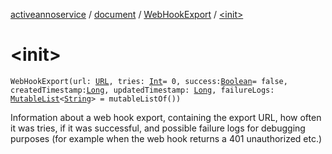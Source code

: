 [activeannoservice](../../index.md) / [document](../index.md) / [WebHookExport](index.md) / [&lt;init&gt;](./-init-.md)

# &lt;init&gt;

`WebHookExport(url: `[`URL`](https://docs.oracle.com/javase/6/docs/api/java/net/URL.html)`, tries: `[`Int`](https://kotlinlang.org/api/latest/jvm/stdlib/kotlin/-int/index.html)` = 0, success: `[`Boolean`](https://kotlinlang.org/api/latest/jvm/stdlib/kotlin/-boolean/index.html)` = false, createdTimestamp: `[`Long`](https://kotlinlang.org/api/latest/jvm/stdlib/kotlin/-long/index.html)`, updatedTimestamp: `[`Long`](https://kotlinlang.org/api/latest/jvm/stdlib/kotlin/-long/index.html)`, failureLogs: `[`MutableList`](https://kotlinlang.org/api/latest/jvm/stdlib/kotlin.collections/-mutable-list/index.html)`<`[`String`](https://kotlinlang.org/api/latest/jvm/stdlib/kotlin/-string/index.html)`> = mutableListOf())`

Information about a web hook export, containing the export URL, how often it was tries, if it was successful,
and possible failure logs for debugging purposes (for example when the web hook returns a 401 unauthorized etc.)

